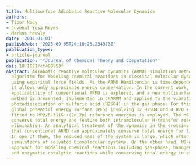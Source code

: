 ```yaml
---
title: Multisurface Adiabatic Reactive Molecular Dynamics
authors:
- Tibor Nagy
- Juvenal Yosa Reyes
- Markus Meuwly
date: '2014-01-01'
publishDate: '2025-09-05T20:10:26.234373Z'
publication_types:
- article-journal
publication: '*Journal of Chemical Theory and Computation*'
doi: 10.1021/ct400953f
abstract: Adiabatic reactive molecular dynamics (ARMD) simulation method is a surface-crossing
  algorithm for modeling chemical reactions in classical molecular dynamics simulations
  using empirical force fields. As the ARMD Hamiltonian is time dependent during crossing,
  it allows only approximate energy conservation. In the current work, the range of
  applicability of conventional ARMD is explored, and a new multisurface ARMD (MS-ARMD)
  method is presented, implemented in CHARMM and applied to the vibrationally induced
  photodissociation of sulfuric acid (H2SO4) in the gas phase. For this, an accurate
  global potential energy surface (PES) involving 12 H2SO4 and 4 H2O + SO3 force fields
  fitted to MP2/6-311G++(2d,2p) reference energies is employed. The MS-ARMD simulations
  conserve total energy and feature both intramolecular H-transfer reactions and water
  elimination. An analytical treatment of the dynamics in the crossing region finds
  that conventional ARMD can approximately conserve total energy for limiting cases.
  In one of them, the reduced mass of the system is large, which often occurs for
  simulations of solvated biomolecular systems. On the other hand, MS-ARMD is a general
  approach for modeling chemical reactions including gas-phase, homogeneous, heterogeneous,
  and enzymatic catalytic reactions while conserving total energy in atomistic simulations.
---
```

